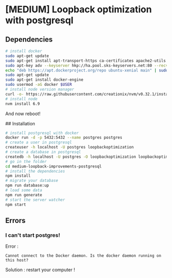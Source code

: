 # [MEDIUM] Loopback optimization with postgresql

## Dependencies

```bash
# install docker
sudo apt-get update
sudo apt-get install apt-transport-https ca-certificates apache2-utils
sudo apt-key adv --keyserver hkp://ha.pool.sks-keyservers.net:80 --recv-keys 58118E89F3A912897C070ADBF76221572C52609D
echo "deb https://apt.dockerproject.org/repo ubuntu-xenial main" | sudo tee /etc/apt/sources.list.d/docker.list
sudo apt-get update
sudo apt-get install docker-engine
sudo usermod -aG docker $USER
# install node version manager
curl -o- https://raw.githubusercontent.com/creationix/nvm/v0.32.1/install.sh | bash
# install node
nvm install 6.9
```

And now reboot!

## Installation

```bash
# install postgresql with docker
docker run -d -p 5432:5432 --name postgres postgres
# create a user in postgresql
createuser -h localhost -U postgres loopbackoptimization
# create a database in postgresql
createdb -h localhost -U postgres -O loopbackoptimization loopbackoptimization
# go in the folder
cd medium-loopback-improvements-postgresql
# install the dependencies
npm install
# migrate your database
npm run database:up
# load some data
npm run generate
# start the server watcher
npm start
```

## Errors

### I can't start postgres!

Error :
```
Cannot connect to the Docker daemon. Is the docker daemon running on this host?
```

Solution : restart your computer !


